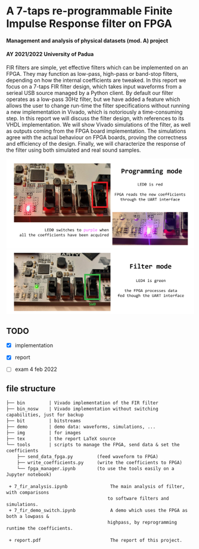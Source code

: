 # **A 7-taps re-programmable Finite Impulse Response filter on FPGA**
#### Management and analysis of physical datasets (mod. A) project
#### AY 2021/2022 University of Padua

FIR filters are simple, yet effective filters which can be implemented on an FPGA. They may function as low-pass, high-pass or band-stop filters, depending on how the internal coefficients are tweaked. In this report we focus on a 7-taps FIR filter design, which takes input waveforms from a serieal USB source managed by a Python client. By default our filter operates as a low-pass 30Hz filter, but we have added a feature which allows the user to change run-time the filter specifications without running a new implementation in Vivado, which is notoriously a time-consuming step. In this report we will discuss the filter design, with references to its VHDL implementation. We will show Vivado simulations of the filter, as well as outputs coming from the FPGA board implementation. The simulations agree with the actual behaviour on FPGA boards, proving the correctness and efficiency of the design. Finally, we will characterize the response of the filter using both simulated and real sound samples.

![fpga_programming](img/fpga_mode_programming.png)
![fpga_filter](img/fpga_mode_filter.png)

## TODO

- [x] implementation
- [x] report
- [ ] exam 4 feb 2022


## file structure

```
├── bin         | Vivado implementation of the FIR filter
├── bin_nosw    | Vivado implementation without switching capabilities, just for backup
├── bit         | bitstreams
├── demo        | demo data: waveforms, simulations, ...
├── img         | for images
├── tex         | the report LaTeX source
└── tools       | scripts to manage the FPGA, send data & set the coefficients
    ├── send_data_fpga.py         (feed waveform to FPGA)
    ├── write_coefficients.py     (write the coefficients to FPGA)
    └── fpga_manager.ipynb        (to use the tools easily on a Jupyter notebook)

 + 7_fir_analysis.ipynb                The main analysis of filter, with comparisons 
                                      to software filters and simulations.
 + 7_fir_demo_switch.ipynb             A demo which uses the FPGA as both a lowpass & 
                                      highpass, by reprogramming runtime the coefficients.
 
 + report.pdf                          The report of this project.

```
